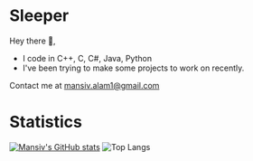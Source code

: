 # Sleeper
Hey there 👋,

- I code in C++, C, C#, Java, Python 
- I've been trying to make some projects to work on recently.

Contact me at [mansiv.alam1@gmail.com](url) 

# Statistics
<!--START_SECTION:activity-->
[![Mansiv's GitHub stats](https://github-readme-stats-mansiv-alams-projects.vercel.app/api?username=Mansiv-Alam&show_icons=true)](https://github.com/mansiv-/github-readme-stats&show_icons=true)
![Top Langs](https://github-readme-stats.vercel.app/api/top-langs/?username=Mansiv-Alam&size_weight=0.5&count_weight=0.5)
<!--END_SECTION:activity-->

